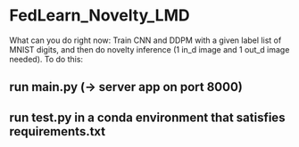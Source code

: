 # FedLearn_Novelty_LMD


What can you do right now:
Train CNN and DDPM with a given label list of MNIST digits, and then do novelty inference (1 in_d image and 1 out_d image needed).
To do this: 
## run main.py (-> server app on port 8000) 
## run test.py in a conda environment that satisfies requirements.txt 
